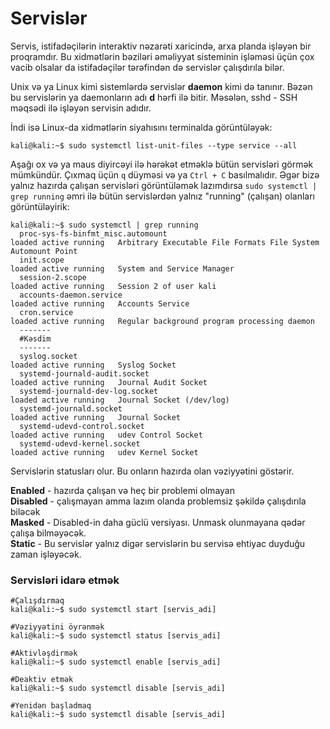 # Servislər

Servis, istifadəçilərin interaktiv nəzarəti xaricində, arxa planda işləyən bir proqramdır. Bu xidmətlərin bəziləri əməliyyat sisteminin işləməsi üçün çox vacib olsalar da istifadəçilər tərəfindən də servislər çalışdırıla bilər.

Unix və ya Linux kimi sistemlərdə servislər **daemon** kimi də tanınır. Bəzən bu servislərin ya daemonların adı **d** hərfi ilə bitir. Məsələn, sshd - SSH məqsədi ilə işləyən servisin adıdır.

İndi isə Linux-da xidmətlərin siyahısını terminalda görüntüləyək:

```
kali@kali:~$ sudo systemctl list-unit-files --type service --all
```

Aşağı ox və ya maus diyircəyi ilə hərəkət etməklə bütün servisləri görmək mümkündür. Çıxmaq üçün `q` düyməsi və ya `Ctrl + C` basılmalıdır.  Əgər bizə yalnız hazırda çalışan servisləri görüntüləmək lazımdırsa `sudo systemctl | grep running` əmri ilə bütün servislərdən yalnız "running" (çalışan) olanları görüntüləyirik:

```
kali@kali:~$ sudo systemctl | grep running
  proc-sys-fs-binfmt_misc.automount                                                   loaded active running   Arbitrary Executable File Formats File System Automount Point                                                    
  init.scope                                                                          loaded active running   System and Service Manager                                                                                       
  session-2.scope                                                                     loaded active running   Session 2 of user kali                                                                                           
  accounts-daemon.service                                                             loaded active running   Accounts Service                                                                                                 
  cron.service                                                                        loaded active running   Regular background program processing daemon                                                                     
  -------
  #Kəsdim
  -------
  syslog.socket                                                                       loaded active running   Syslog Socket                                                                                                    
  systemd-journald-audit.socket                                                       loaded active running   Journal Audit Socket                                                                                             
  systemd-journald-dev-log.socket                                                     loaded active running   Journal Socket (/dev/log)                                                                                        
  systemd-journald.socket                                                             loaded active running   Journal Socket                                                                                                   
  systemd-udevd-control.socket                                                        loaded active running   udev Control Socket                                                                                              
  systemd-udevd-kernel.socket                                                         loaded active running   udev Kernel Socket
```

Servislərin statusları olur. Bu onların hazırda olan vəziyyətini göstərir.&#x20;

**Enabled** - hazırda çalışan və heç bir problemi olmayan\
**Disabled** - çalışmayan amma lazım olanda problemsiz şəkildə çalışdırıla biləcək\
**Masked** - Disabled-in daha güclü versiyası. Unmask olunmayana qədər çalışa bilməyəcək.\
**Static** - Bu servislər yalnız digər servislərin bu servisə ehtiyac duyduğu zaman işləyəcək.

### Servisləri idarə etmək

```
#Çalışdırmaq
kali@kali:~$ sudo systemctl start [servis_adi]

#Vəziyyətini öyrənmək
kali@kali:~$ sudo systemctl status [servis_adi]

#Aktivləşdirmək
kali@kali:~$ sudo systemctl enable [servis_adi]

#Deaktiv etmək
kali@kali:~$ sudo systemctl disable [servis_adi]

#Yenidən başladmaq
kali@kali:~$ sudo systemctl disable [servis_adi]
```
